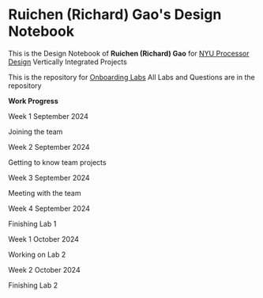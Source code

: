 # Ruichen (Richard) Gao's Design Notebook

This is the Design Notebook of **Ruichen (Richard) Gao** for [NYU Processor Design](https://nyu-processor-design.github.io) Vertically Integrated Projects

This is the repository for [Onboarding Labs](https://github.com/RickGao/NYU-Processor-Design-Lab)
All Labs and Questions are in the repository

**Work Progress**

Week 1 September 2024

Joining the team

Week 2 September 2024

Getting to know team projects

Week 3 September 2024

Meeting with the team

Week 4 September 2024

Finishing Lab 1

Week 1 October 2024

Working on Lab 2

Week 2 October 2024

Finishing Lab 2
